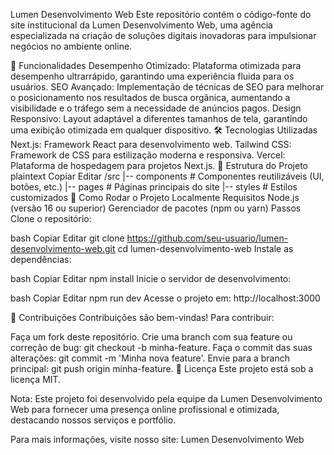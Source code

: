 Lumen Desenvolvimento Web
Este repositório contém o código-fonte do site institucional da Lumen Desenvolvimento Web, uma agência especializada na criação de soluções digitais inovadoras para impulsionar negócios no ambiente online.

🚀 Funcionalidades
Desempenho Otimizado: Plataforma otimizada para desempenho ultrarrápido, garantindo uma experiência fluida para os usuários.
SEO Avançado: Implementação de técnicas de SEO para melhorar o posicionamento nos resultados de busca orgânica, aumentando a visibilidade e o tráfego sem a necessidade de anúncios pagos.
Design Responsivo: Layout adaptável a diferentes tamanhos de tela, garantindo uma exibição otimizada em qualquer dispositivo.
🛠️ Tecnologias Utilizadas
Next.js: Framework React para desenvolvimento web.
Tailwind CSS: Framework de CSS para estilização moderna e responsiva.
Vercel: Plataforma de hospedagem para projetos Next.js.
📂 Estrutura do Projeto
plaintext
Copiar
Editar
/src
  |-- components  # Componentes reutilizáveis (UI, botões, etc.)
  |-- pages       # Páginas principais do site
  |-- styles      # Estilos customizados
🔧 Como Rodar o Projeto Localmente
Requisitos
Node.js (versão 16 ou superior)
Gerenciador de pacotes (npm ou yarn)
Passos
Clone o repositório:

bash
Copiar
Editar
git clone https://github.com/seu-usuario/lumen-desenvolvimento-web.git
cd lumen-desenvolvimento-web
Instale as dependências:

bash
Copiar
Editar
npm install
Inicie o servidor de desenvolvimento:

bash
Copiar
Editar
npm run dev
Acesse o projeto em: http://localhost:3000

🤝 Contribuições
Contribuições são bem-vindas! Para contribuir:

Faça um fork deste repositório.
Crie uma branch com sua feature ou correção de bug: git checkout -b minha-feature.
Faça o commit das suas alterações: git commit -m 'Minha nova feature'.
Envie para a branch principal: git push origin minha-feature.
📄 Licença
Este projeto está sob a licença MIT.

Nota: Este projeto foi desenvolvido pela equipe da Lumen Desenvolvimento Web para fornecer uma presença online profissional e otimizada, destacando nossos serviços e portfólio.

Para mais informações, visite nosso site: Lumen Desenvolvimento Web
